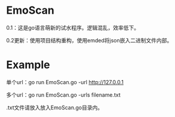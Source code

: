 # EmoScan

0.1：这是go语言萌新的试水程序。逻辑混乱，效率低下。

0.2更新：使用项目结构重构，使用emded将json嵌入二进制文件内部。

# Example

单个url：go run EmoScan.go -url http://127.0.0.1

多个url：go run EmoScan.go -urls filename.txt

.txt文件请放入放入EmoScan.go目录内。

